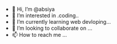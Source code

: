 - 👋 Hi, I’m @absiya
- 👀 I’m interested in .coding..
- 🌱 I’m currently learning web devloping...
- 💞️ I’m looking to collaborate on ...
- 📫 How to reach me ...

<!---
absiya/absiya is a ✨ special ✨ repository because its `README.md` (this file) appears on your GitHub profile.
You can click the Preview link to take a look at your changes.
--->
